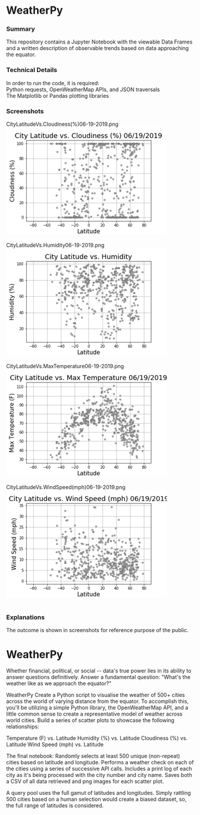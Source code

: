 # WeatherPy
### Summary
This repository contains a Jupyter Notebook with the viewable Data Frames and a written description of observable trends based on data approaching the equator.
### Technical Details
In order to run the code, it is required:<br>
Python requests, OpenWeatherMap APIs, and JSON traversals<br>
The Matplotlib or Pandas plotting libraries<br>
### Screenshots
CityLatitudeVs.Cloudiness(%)06-19-2019.png<br>
![CityLatitudeVs.Cloudiness(perc)06-19-2019](CityLatitudeVs.Cloudiness(perc)06-19-2019.png)<br><br>
CityLatitudeVs.Humidity06-19-2019.png<br>
![CityLatitudeVs.Humidity06-19-2019](CityLatitudeVs.Humidity06-19-2019.png)<br><br>
CityLatitudeVs.MaxTemperature06-19-2019.png<br>
![CityLatitudeVs.MaxTemperature06-19-2019](CityLatitudeVs.MaxTemperature06-19-2019.png)<br><br>
CityLatitudeVs.WindSpeed(mph)06-19-2019.png<br>
![CityLatitudeVs.WindSpeed(mph)06-19-2019](CityLatitudeVs.WindSpeed(mph)06-19-2019.png)<br><br>
### Explanations<br>
The outcome is shown in screenshots for reference purpose of the public.<br>

# WeatherPy

Whether financial, political, or social -- data's true power lies in its ability to answer questions definitively. 
Answer a fundamental question: "What's the weather like as we approach the equator?"

WeatherPy
Create a Python script to visualise the weather of 500+ cities across the world of varying distance from the equator.
To accomplish this, you'll be utilizing a simple Python library, the OpenWeatherMap API, and a little common sense to create a representative model of weather across world cities.
Build a series of scatter plots to showcase the following relationships:

Temperature (F) vs. Latitude
Humidity (%) vs. Latitude
Cloudiness (%) vs. Latitude
Wind Speed (mph) vs. Latitude

The final notebook: 
Randomly selects at least 500 unique (non-repeat) cities based on latitude and longitude.
Performs a weather check on each of the cities using a series of successive API calls.
Includes a print log of each city as it's being processed with the city number and city name.
Saves both a CSV of all data retrieved and png images for each scatter plot.


A query pool uses the full gamut of latitudes and longitudes.
Simply rattling 500 cities based on a human selection would create a biased dataset, so, the full range of latitudes is considered.
